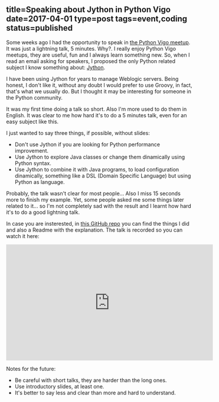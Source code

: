 title=Speaking about Jython in Python Vigo
date=2017-04-01
type=post
tags=event,coding
status=published
---------

Some weeks ago I had the opportunity to speak in [the Python Vigo meetup](https://www.python-vigo.es/posts/reunion-del-grupo-el-16032017/). It was just a lightning talk, 5 minutes. Why?. I really enjoy Python Vigo meetups, they are useful, fun and I always learn something new. So, when I read an email asking for speakers, I proposed the only Python related subject I know something about: [Jython](http://www.jython.org/). 

I have been using Jython for years to manage Weblogic servers. Being honest, I don't like it, without any doubt I would prefer to use Groovy, in fact, that's what we usually do. But I thought it may be interesting for someone in the Python community. 

It was my first time doing a talk so short. Also I'm more used to do them in English. It was clear to me how hard it's to do a 5 minutes talk, even for an easy subject like this.

I just wanted to say three things, if possible, without slides:

- Don't use Jython if you are looking for Python performance improvement.
- Use Jython to explore Java classes or change them dinamically using Python syntax.
- Use Jython to combine it with Java programs, to load configuration dinamically, something like a DSL (Domain Specific Language) but using Python as language.

Probably, the talk wasn't clear for most people... Also I miss 15 seconds more to finish my example. Yet, some people asked me some things later related to it... so I'm not completely sad with the result and I learnt how hard it's to do a good lightning talk.

In case you are insterested, in [this GitHub repo](https://github.com/antonmry/talk-pythonvigo-2017-introduction-to-jython) you can find the things I did and also a Readme with the explanation. The talk is recorded so you can watch it here:

<iframe width="560" height="315" src="https://www.youtube.com/embed/FwgpPsiYg_o" frameborder="0" allowfullscreen></iframe>

Notes for the future:

- Be careful with short talks, they are harder than the long ones.
- Use introductory slides, at least one.
- It's better to say less and clear than more and hard to understand. 

